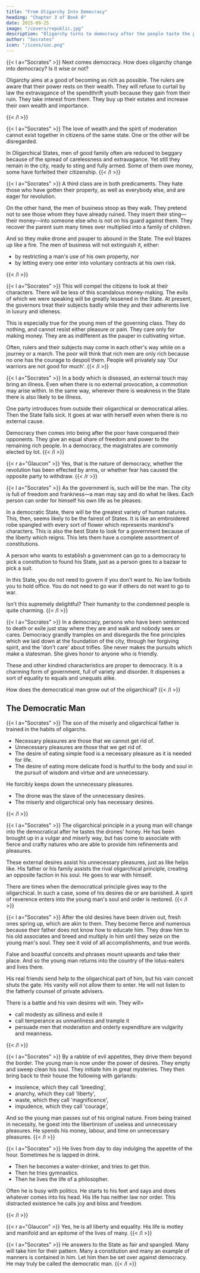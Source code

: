 ```yaml
---
title: "From Oligarchy Into Democracy"
heading: "Chapter 3 of Book 8"
date: 2015-09-25
image: "/covers/republic.jpg"
description: "Oligarchy turns to democracy after the people taste the pleasures of wealth"
author: "Socrates"
icon: "/icons/soc.png"
---
```



{{< l a="Socrates" >}}
Next comes democracy. How does oligarchy change into democracy? Is it wise or not?

<!-- We will enquire into the ways of the democratic man, and bring him up for judgment.
 -->
Oligarchy aims at a good of becoming as rich as possible. The rulers are aware that their power rests on their wealth. They will refuse to curtail by law the extravagance of the spendthrift youth because they gain from their ruin. They take interest from them. They buy up their estates and increase their own wealth and importance. 
<!-- Is this desire insatiable? -->
{{< /l >}}


{{< l a="Socrates" >}}
The love of wealth and the spirit of moderation cannot exist together in citizens of the same state. One or the other will be disregarded.

In Oligarchical States, men of good family often are reduced to beggary because of the spread of carelessness and extravagance. Yet still they remain in the city, ready to sting and fully armed. Some of them owe money, some have forfeited their citizenship.
{{< /l >}}


{{< l a="Socrates" >}}
A third class are in both predicaments. They hate those who have gotten their property, as well as everybody else, and are eager for revolution.

On the other hand, the men of business stoop as they walk. They pretend not to see those whom they have already ruined. They insert their sting—their money—into someone else who is not on his guard against them. They recover the parent sum many times over multiplied into a family of children.

And so they make drone and pauper to abound in the State. The evil blazes up like a fire.
The men of business will not extinguish it, either:

- by restricting a man's use of his own property, nor
- by letting every one enter into voluntary contracts at his own risk.

{{< /l >}}


{{< l a="Socrates" >}}
This will compel the citizens to look at their characters. There will be less of this scandalous money-making. The evils of which we were speaking will be greatly lessened in the State. At present, the governors treat their subjects badly while they and their adherents live in luxury and idleness.

This is especially true for the young men of the governing class. They do nothing, and cannot resist either pleasure or pain. They care only for making money. They are as indifferent as the pauper in cultivating virtue.

Often, rulers and their subjects may come in each other's way while on a journey or a march. <!-- They may observe the behaviour of each other. --> The poor will think that rich men are only rich because no one has the courage to despoil them.  People will privately say 'Our warriors are not good for much'.
{{< /l >}}


{{< l a="Socrates" >}}
In a body which is diseased, an external touch may bring an illness. Even when there is no external provocation, a commotion may arise within. In the same way, wherever there is weakness in the State there is also likely to be illness.

One party introduces from outside their oligarchical or democratical allies. Then the State falls sick. It goes at war with herself even when there is no external cause.

Democracy then comes into being after the poor have conquered their opponents. They give an equal share of freedom and power to the remaining rich people. In a democracy, the magistrates are commonly elected by lot.
{{< /l >}}

{{< r a="Glaucon" >}}
Yes, that is the nature of democracy, whether the revolution has been effected by arms, or whether fear has caused the opposite party to withdraw.
{{< /r >}}

{{< l a="Socrates" >}}
As the government is, such will be the man. The city is full of freedom and frankness—a man may say and do what he likes. Each person can order for himself his own life as he pleases.

In a democratic State, there will be the greatest variety of human natures. This, then, seems likely to be the fairest of States. It is like an embroidered robe spangled with every sort of flower which represents mankind's characters. This is also the best State to look for a government because of the liberty which reigns. This lets them have a complete assortment of constitutions.

A person who wants to establish a government can go to a democracy to pick a constitution to found his State, just as a person goes to a bazaar to pick a suit.

In this State, you do not need to govern if you don't want to. No law forbids you to hold office. You do not need to go war if others do not want to go to war.

Isn't this supremely delightful? Their humanity to the condemned people is quite charming.
{{< /l >}}


{{< l a="Socrates" >}}
In a democracy, persons who have been sentenced to death or exile just stay where they are and walk and nobody sees or cares. Democracy grandly tramples on and disregards the fine principles which we laid down at the foundation of the city, through her forgiving spirit, and the 'don't care' about trifles. She never makes the pursuits which make a statesman. She gives honor to anyone who is friendly. 

These and other kindred characteristics are proper to democracy. It is a charming form of government, full of variety and disorder. It dispenses a sort of equality to equals and unequals alike.

How does the democratical man grow out of the oligarchical?
{{< /l >}}


## The Democratic Man 

{{< l a="Socrates" >}}
The son of the miserly and oligarchical father is trained in the habits of oligarchs.

- Necessary pleasures are those that we cannot get rid of.
- Unnecessary pleasures are those that we get rid of.
- The desire of eating simple food is a necessary pleasure as it is needed for life.
- The desire of eating more delicate food is hurtful to the body and soul in the pursuit of wisdom and virtue and are unnecessary.

He forcibly keeps down the unnecessary pleasures.

- The drone was the slave of the unnecessary desires.
- The miserly and oligarchical only has necessary desires.

{{< /l >}}


{{< l a="Socrates" >}}
The oligarchical principle in a young man will change into the democratical after he tastes the drones' honey. He has been brought up in a vulgar and miserly way, but has come to associate with fierce and crafty natures who are able to provide him refinements and pleasures.

These external desires assist his unnecessary pleasures, just as like helps like. His father or his family assists the rival oligarchical principle, creating an opposite faction in his soul. He goes to war with himself.

<!-- Like helps like. The change was caused by an external alliance, assisting one division of the citizens. And so the young man is changed by a class of 

An  if any ally helps the  within him, whether from the influence of a father or of kindred, advising or rebuking him.
 -->

There are times when the democratical principle gives way to the oligarchical. In such a case, some of his desires die or are banished. A spirit of reverence enters into the young man's soul and order is restored.
{{< /l >}}



{{< l a="Socrates" >}}
After the old desires have been driven out, fresh ones spring up, which are akin to them. They become fierce and numerous because their father does not know how to educate him. They draw him to his old associates and breed and multiply in him until they seize on the young man's soul. They see it void of all accomplishments, and true words. <!-- Those virtues make their abode in the minds of men who are dear to the gods, and are their best guardians and sentinels. -->

False and boastful conceits and phrases mount upwards and take their place. And so the young man returns into the country of the lotus-eaters and lives there. 

His real friends send help to the oligarchical part of him, but his vain conceit shuts the gate. His vanity will not allow them to enter. He will not listen to the fatherly counsel of private advisers.

There is a battle and his vain desires will win. They will= 

- call modesty as silliness and exile it
- call temperance as unmanliness and trample it
- persuade men that moderation and orderly expenditure are vulgarity and meanness.

{{< /l >}}


{{< l a="Socrates" >}}
By a rabble of evil appetites, they drive them beyond the border. The young man is now under the power of desires.
They empty and sweep clean his soul. 
They initiate him in great mysteries. 
They then bring back to their house the following with garlands:

- insolence, which they call 'breeding',
- anarchy, which they call 'liberty',
- waste, which they call 'magnificence',
- impudence, which they call 'courage',


And so the young man passes out of his original nature. From being trained in necessity, he goest into the libertinism of useless and unnecessary pleasures. He spends his money, labour, and time on unnecessary pleasures.
{{< /l >}}


<!-- But if he is fortunate when his heydays are over, he balances his pleasures and lives in an equilibrium.
He puts the government of himself into someone and then another sequentially.
He despises none of them but encourages them all equally.
He does not allow any true word of advice into the fortress .
He shakes his head when he hears:
that some pleasures are the satisfactions of good and noble desires,
that others pleasures are of evil desires,
that he should use and honour some desires, and chastise and master the other desires.

He will say that they are all alike, and that one is as good as another.
 -->

{{< l a="Socrates" >}}
He lives from day to day indulging the appetite of the hour. Sometimes he is lapped in drink. <!-- and tries the flute -->

- Then he becomes a water-drinker, and tries to get thin.
- Then he tries gymnastics.
- Then he lives the life of a philosopher.


Often he is busy with politics. He starts to his feet and says and does whatever comes into his head. His life has neither law nor order. This distracted existence he calls joy and bliss and freedom.
<!-- If he is emulous of any one who is a warrior, off he is in that direction, or of men of business, once more in that. -->
{{< /l >}}

{{< r a="Glaucon" >}}
Yes, he is all liberty and equality. His life is motley and manifold and an epitome of the lives of many.
{{< /l >}}

{{< l a="Socrates" >}}
He answers to the State as fair and spangled. Many will take him for their pattern. Many a constitution and many an example of manners is contained in him. Let him then be set over against democracy. He may truly be called the democratic man.
{{< /l >}}
